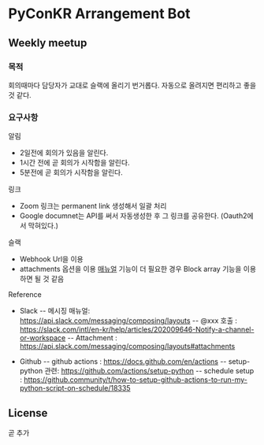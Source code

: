 PyConKR Arrangement Bot
=======================

Weekly meetup
-------------

### 목적
회의때마다 담당자가 교대로 슬랙에 올리기 번거롭다.
자동으로 올려지면 편리하고 좋을것 같다.

### 요구사항
알림
- 2일전에 회의가 있음을 알린다.
- 1시간 전에 곧 회의가 시작함을 알린다.
- 5분전에 곧 회의가 시작함을 알린다.

링크
- Zoom 링크는 permanent link 생성해서 일괄 처리
- Google documnet는 API를 써서 자동생성한 후 그 링크를 공유한다. (Oauth2에서 막혀있다.)

슬랙
- Webhook Url을 이용
- attachments 옵션을 이용 [매뉴얼](https://api.slack.com/messaging/composing/layouts#building-attachments) 기능이 더 필요한 경우 Block array 기능을 이용하면 될 것 같음

Reference
- Slack
-- 메시징 매뉴얼:  https://api.slack.com/messaging/composing/layouts
-- @xxx 호출    : https://slack.com/intl/en-kr/help/articles/202009646-Notify-a-channel-or-workspace
-- Attachment   : https://api.slack.com/messaging/composing/layouts#attachments

- Github
-- github actions   : https://docs.github.com/en/actions
-- setup-python 관련: https://github.com/actions/setup-python
-- schedule setup   : https://github.community/t/how-to-setup-github-actions-to-run-my-python-script-on-schedule/18335

License
-------
곧 추가
